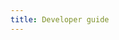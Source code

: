 ```yaml
---
title: Developer guide
---
```



<!-- Local Variables: -->
<!-- mode: gfm -->
<!-- fill-column: 90 -->
<!-- End: -->
